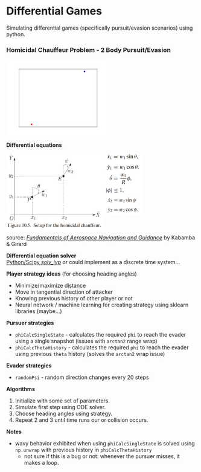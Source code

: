 # Differential Games

Simulating differential games (specifically pursuit/evasion scenarios) using python.

### Homicidal Chauffeur Problem - 2 Body Pursuit/Evasion

<img src="./figures/homicidal_chauffeur/homChauffeur.gif" height=200/>

**Differential equations**
<div style="display:flex;flex-direction:row">
<img src="./figures/homicidal_chauffeur/system.png" height=200/>
<div style="display:flex;flex-direction:column"><img src="./figures/homicidal_chauffeur/driver.png" width=100/>
<img src="./figures/homicidal_chauffeur/pedestrian.png" width=100/> </div>
</div>

source: _[Fundamentals of Aerospace Navigation and Guidance](https://www.cambridge.org/core/books/fundamentals-of-aerospace-navigation-and-guidance/introduction-to-differential-games/60EE260EF7F997C3A7E1E97C6FCD8BB1)_ by Kabamba & Girard

**Differential equation solver**  
[Python/Scipy _solv_ivp_](https://docs.scipy.org/doc/scipy/reference/generated/scipy.integrate.solve_ivp.html#scipy.integrate.solve_ivp)
or could implement as a discrete time system...

**Player strategy ideas** (for choosing heading angles)
- Minimize/maximize distance
- Move in tangential direction of attacker
- Knowing previous history of other player or not
- Neural network / machine learning for creating strategy using sklearn libraries (maybe...)

**Pursuer strategies**  
- `phiCalcSingleState` - calculates the required `phi` to reach the evader using a single snapshot (issues with `arctan2` range wrap)
- `phiCalcThetaHistory` - calculates the required `phi` to reach the evader using previous `theta` history (solves the `arctan2` wrap issue)

**Evader strategies**  
- `randomPsi` - random direction changes every 20 steps

**Algorithms**
1. Initialize with some set of parameters.
2. Simulate first step using ODE solver.
3. Choose heading angles using strategy.
4. Repeat 2 and 3 until time runs our or collision occurs.

**Notes**
- wavy behavior exhibited when using `phiCalcSingleState` is solved using `np.unwrap` with previous history in `phiCalcThetaHistory`
  - not sure if this is a bug or not: whenever the pursuer misses, it makes a loop.
